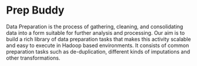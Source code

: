 # Prep Buddy
Data Preparation is the process of gathering, cleaning, and consolidating data into a form suitable for further analysis and processing. 
Our aim is to build a rich library of data preparation  tasks that makes this activity scalable and easy to execute in Hadoop based environments. 
It consists of common preparation tasks such as de-duplication, different kinds of imputations and other transformations.
